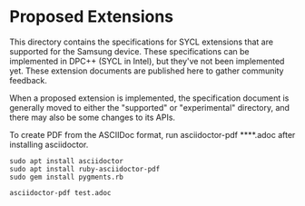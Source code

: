 # Proposed Extensions

This directory contains the specifications for SYCL extensions that are supported for the Samsung device. These specifications can be implemented in DPC++ (SYCL in Intel), but they've not been implemented yet. These extension documents are published here to gather community feedback.

When a proposed extension is implemented, the specification document is generally moved to either the "supported" or "experimental" directory, and there may also be some changes to its APIs.


To create PDF from the ASCIIDoc format, run asciidoctor-pdf ****.adoc after installing asciidoctor.
```
sudo apt install asciidoctor
sudo apt install ruby-asciidoctor-pdf
sudo gem install pygments.rb

asciidoctor-pdf test.adoc
``` 
